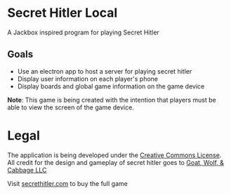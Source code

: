 # Secret Hitler Local

A Jackbox inspired program for playing Secret Hitler

## Goals
* Use an electron app to host a server for playing secret hitler
* Display user information on each player's phone
* Display boards and global game information on the game device

**Note**: This game is being created with the intention that players must be able to view the screen of the game device.

# Legal
The application is being developed under the [Creative Commons License](https://creativecommons.org/licenses/by-nc-sa/4.0/).
All credit for the design and gameplay of secret hitler goes to [Goat, Wolf, & Cabbage LLC](https://www.secrethitler.com/)

Visit [secrethitler.com](https://www.secrethitler.com/) to buy the full game